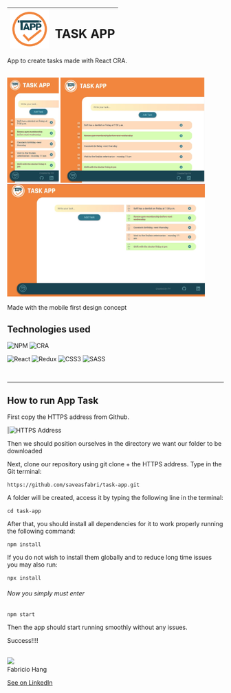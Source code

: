 
|<img width="90" src="./src/assets/images/logo.png">|<h1>TASK APP</h1> |
| :---: | :---: |


App to create tasks made with React CRA.

<br>
<div>
  <img width="120" src="./src/assets/images/mobile.jpg">
  <img width="334.7" src="./src/assets/images/tablet.jpg">
</div>
<img width="460" src="./src/assets/images/descktop.jpg">

Made with the mobile first design concept

## Technologies used

![NPM](https://img.shields.io/badge/NPM-%23000000.svg?style=for-the-badge&logo=npm&logoColor=white)  ![CRA](https://img.shields.io/badge/Create%20React%20App-%2320232a.svg?style=for-the-badge&logo=Create%20React%20App&logoColor=%2361DAFB)

![React](https://img.shields.io/badge/react-%2320232a.svg?style=for-the-badge&logo=react&logoColor=%2361DAFB)  ![Redux](https://img.shields.io/badge/redux-blueviolet.svg?style=for-the-badge&logo=redux&logoColor=%ffffffFB)    ![CSS3](https://img.shields.io/badge/css3-%231572B6.svg?style=for-the-badge&logo=css3&logoColor=white)  ![SASS](https://img.shields.io/badge/sass-inactive.svg?style=for-the-badge&logo=sass)  

<br>

---
##  How to run App Task

First copy the HTTPS address from Github.

|![HTTPS Address](https://media.discordapp.net/attachments/997992289425182791/1025908954821308507/unknown.png)

Then we should position ourselves in the directory we want our folder to be downloaded

Next, clone our repository using git clone + the HTTPS address.
Type in the Git terminal:

```
https://github.com/saveasfabri/task-app.git
```

A folder will be created, access it by typing the following line in the terminal:

```
cd task-app
```

After that, you should install all dependencies for it to work properly running the following command:

```
npm install
```

If you do not wish to install them globally and to reduce long time issues you may also run:

```
npx install
```

###### Now you simply must enter

```
npm start
```

Then the app should start running smoothly without any issues.

Success!!!!

<br>

<div>
  <img width="90" src="https://github.com/saveasfabri.png">
  
</div>
Fabricio Hang


<a href="https://www.linkedin.com/in/fabricioahang/">See on LinkedIn</a>